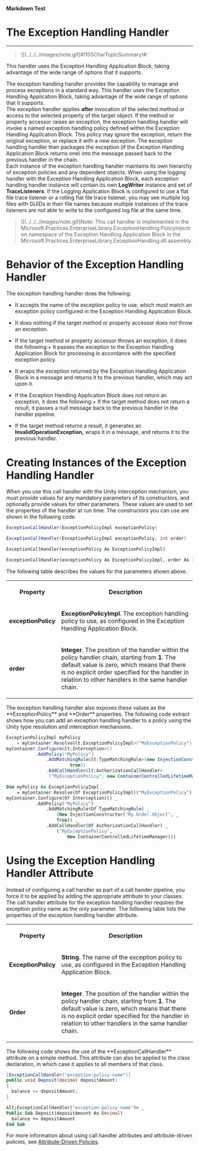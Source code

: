 ﻿---
Source File Name: 75-Interception.docx
AssetID: d874dee7-1158-4cd7-900a-d592b5da5e69
Title: The Exception Handling Handler
Order In ToC: 2\6\3\2
Output Filename: 2\6\3\2_The Exception Handling Handler.markdown
---

#### Markdown Test ####
# The Exception Handling Handler #
----------


> ![(../../../images/note.gif)#!155CharTopicSummary!#:
> 
This handler uses the Exception Handling Application Block, taking advantage of the wide range of options that it supports.

The exception handling handler provides the capability to manage and process exceptions in a standard way. This handler uses the Exception Handling Application Block, taking advantage of the wide range of options that it supports.   
The exception handler applies **after** invocation of the selected method or access to the selected property of the target object. If the method or property accessor raises an exception, the exception handling handler will invoke a named exception handling policy defined within the Exception Handling Application Block. This policy may ignore the exception, return the original exception, or replace it with a new exception. The exception handling handler then packages the exception (if the Exception Handling Application Block returns one) into the message passed back to the previous handler in the chain.  
Each instance of the exception handling handler maintains its own hierarchy of exception policies and any dependent objects. When using the logging handler with the Exception Handling Application Block, each exception handling handler instance will contain its own **LogWriter** instance and set of **TraceListeners**. If the Logging Application Block is configured to use a flat file trace listener or a rolling flat file trace listener, you may see multiple log files with GUIDs in their file names because multiple instances of the trace listeners are not able to write to the configured log file at the same time.  


> ![(../../../images/note.gif)Note:
> <a name="_Toc253065315" href="#" xmlns:xlink="http://www.w3.org/1999/xlink"><span /></a>This call handler is implemented in the Microsoft.Practices.EnterpriseLibrary.ExceptionHandling.PolicyInjection namespace of the Exception Handling Application Block in the Microsoft.Practices.EnterpriseLibrary.ExceptionHandling.dll assembly.


# Behavior of the Exception Handling Handler #
The exception handling handler does the following:  
+ It accepts the name of the exception policy to use, which must match an exception policy configured in the Exception Handling Application Block.
+ It does nothing if the target method or property accessor does not throw an exception. 
+ If the target method or property accessor throws an exception, it does the following:+ It passes the exception to the Exception Handling Application Block for processing in accordance with the specified exception policy. 
+ It wraps the exception returned by the Exception Handling Application Block in a message and returns it to the previous handler, which may act upon it. 

+ If the Exception Handling Application Block does not return an exception, it does the following:+ If the target method does not return a result, it passes a null message back to the previous handler in the handler pipeline. 
+ If the target method returns a result, it generates an **InvalidOperationException,** wraps it in a message, and returns it to the previous handler. 


# Creating Instances of the Exception Handling Handler #
When you use this call handler with the Unity interception mechanism, you must provide values for any mandatory parameters of its constructors, and optionally provide values for other parameters. These values are used to set the properties of the handler at run time. The constructors you can use are shown in the following code.  

```csharp
ExceptionCallHandler(ExceptionPolicyImpl exceptionPolicy)

ExceptionCallHandler(ExceptionPolicyImpl exceptionPolicy, int order)
```


```vb
ExceptionCallHandler(exceptionPolicy As ExceptionPolicyImpl)

ExceptionCallHandler(exceptionPolicy As ExceptionPolicyImpl, order As Integer)
```

The following table describes the values for the parameters shown above.  
<table xmlns:xlink="http://www.w3.org/1999/xlink"><tr><th><p>Property</p></th><th><p>Description</p></th></tr><tr><td><p><b>exceptionPolicy</b></p></td><td><p><b>ExceptionPolicyImpl</b>. The exception handling policy to use, as configured in the Exception Handling Application Block.</p></td></tr><tr><td><p><b>order</b></p></td><td><p><b>Integer</b>. The position of the handler within the policy handler chain, starting from <b>1</b>. The default value is zero, which means that there is no explicit order specified for the handler in relation to other handlers in the same handler chain.</p></td></tr></table>
The exception handling handler also exposes these values as the **ExceptionPolicy** and **Order** properties.   
The following code extract shows how you can add an exception handling handler to a policy using the Unity type resolution and interception mechanisms.   

```csharp
ExceptionPolicyImpl myPolicy 
    = myContainer.Resolve&lt;ExceptionPolicyImpl>("MyExceptionPolicy"); 
myContainer.Configure&lt;Interception>()
           .AddPolicy("MyPolicy")
               .AddMatchingRule&lt;TypeMatchingRule>(new InjectionConstructor("My.Order.Object",
                        true))
               .AddCallHandler&lt;AuthorizationCallHandler>
                ("MyExceptionPolicy", new ContainerControlledLifetimeManager());
```


```vb
Dim myPolicy As ExceptionPolicyImpl _
    = myContainer.Resolve(Of ExceptionPolicyImpl)("MyExceptionPolicy") 
myContainer.Configure(Of Interception)() _
           .AddPolicy("MyPolicy") _
               .AddMatchingRule(Of TypeMatchingRule) _
                   (New InjectionConstructor("My.Order.Object", _
                   True)) _
               .AddCallHandler(Of AuthorizationCallHandler) _
                   ("MyExceptionPolicy", _
                       New ContainerControlledLifetimeManager())
```


# Using the Exception Handling Handler Attribute #
Instead of configuring a call handler as part of a call hander pipeline, you force it to be applied by adding the appropriate attribute to your classes. The call handler attribute for the exception handling handler requires the exception policy name as the only parameter. The following table lists the properties of the exception handling handler attribute.  
<table xmlns:xlink="http://www.w3.org/1999/xlink"><tr><th><p>Property</p></th><th><p>Description</p></th></tr><tr><td><p><b>ExceptionPolicy</b></p></td><td><p><b>String</b>. The name of the exception policy to use, as configured in the Exception Handling Application Block.</p></td></tr><tr><td><p><b>Order</b></p></td><td><p><b>Integer</b>. The position of the handler within the policy handler chain, starting from <b>1</b>. The default value is zero, which means that there is no explicit order specified for the handler in relation to other handlers in the same handler chain.</p></td></tr></table>
<a name="handlerconfiglogging" href="#" xmlns:xlink="http://www.w3.org/1999/xlink"><span /></a>The following code shows the use of the **ExceptionCallHandler** attribute on a simple method. This attribute can also be applied to the class declaration, in which case it applies to all members of that class.  

```csharp
[ExceptionCallHandler("exception-policy-name")]
public void Deposit(decimal depositAmount)
{
  balance += depositAmount;
}
```


```vb
&lt;ExceptionCallHandler("exception-policy-name")> _
Public Sub Deposit(depositAmount As Decimal)
  balance += depositAmount
End Sub
```

For more information about using call handler attributes and attribute-driven policies, see [Attribute-Driven Policies](test-markdown_456aac54-4ba3-4904-adae-36fb5227fabc.html).  


